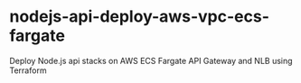 # nodejs-api-deploy-aws-vpc-ecs-fargate
Deploy Node.js api stacks on AWS ECS Fargate API Gateway and NLB using Terraform 
